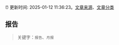 :alarm_clock: 更新时间: 2025-01-12 11:36:23。[文章来源](/README.md)、[文章分类](/TAGS.md)

## 报告


> 关键字：`报告`、`月报`




